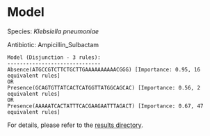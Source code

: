 
# Model

Species: *Klebsiella pneumoniae*

Antibiotic: Ampicillin_Sulbactam

```
Model (Disjunction - 3 rules):
------------------------------
Absence(ATGCCGTCTTCTGCTTGAAAAAAAAAACGGG) [Importance: 0.95, 16 equivalent rules]
OR
Presence(GCAGTGTTATCACTCATGGTTATGGCAGCAC) [Importance: 0.56, 2 equivalent rules]
OR
Presence(AAAAATCACTATTTCACGAAGAATTTAGACT) [Importance: 0.67, 47 equivalent rules]

```

For details, please refer to the [results directory](../../../../../results/scm_b/klebsiella%20pneumoniae/ampicillin_sulbactam/repeat_4/).

